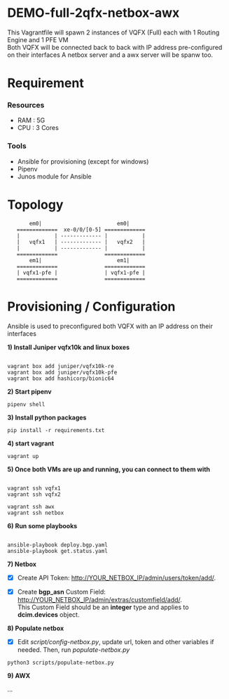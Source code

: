 
# DEMO-full-2qfx-netbox-awx

This Vagrantfile will spawn 2 instances of VQFX (Full) each with 1 Routing Engine and 1 PFE VM  
Both VQFX will be connected back to back with IP address pre-configured on their interfaces
A netbox server and a awx server will be spanw too.

# Requirement

### Resources
 - RAM : 5G
 - CPU : 3 Cores

### Tools
 - Ansible for provisioning (except for windows)
 - Pipenv
 - Junos module for Ansible

# Topology

           em0|                        em0|
       =============  xe-0/0/[0-5] =============
       |           | ------------- |           |
       |   vqfx1   | ------------- |   vqfx2   |
       |           | ------------- |           |
       =============               =============
           em1|                        em1|
       =============               =============
       | vqfx1-pfe |               | vqfx1-pfe |
       =============               =============

# Provisioning / Configuration

Ansible is used to preconfigured both VQFX with an IP address on their interfaces

**1) Install Juniper vqfx10k and linux boxes**

```

vagrant box add juniper/vqfx10k-re
vagrant box add juniper/vqfx10k-pfe
vagrant box add hashicorp/bionic64
```


**2) Start pipenv**

`pipenv shell`


**3) Install python packages**

`pip install -r requirements.txt`


**4) start vagrant**

`vagrant up`


**5) Once both VMs are up and running, you can connect to them with**

```

vagrant ssh vqfx1
vagrant ssh vqfx2

vagrant ssh awx
vagrant ssh netbox
```


**6) Run some playbooks**

```

ansible-playbook deploy.bgp.yaml
ansible-playbook get.status.yaml
```

**7) Netbox**

- [x] Create API Token: [http://YOUR_NETBOX_IP/admin/users/token/add/](http://YOUR_NETBOX_IP/admin/users/token/add/).

- [x] Create **bgp_asn**  Custom Field: [http://YOUR_NETBOX_IP/admin/extras/customfield/add/](http://YOUR_NETBOX_IP/admin/extras/customfield/add/).  
This Custom Field should be an **integer** type and applies to **dcim.devices** object.


**8) Populate netbox**

- [x] Edit *script/config-netbox.py*, update url, token and other variables if needed. Then, run *populate-netbox.py*

```
python3 scripts/populate-netbox.py
```

**9) AWX**

...
